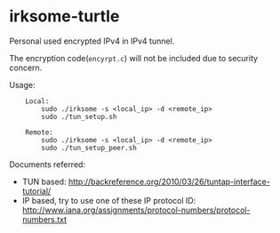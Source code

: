 # irksome-turtle
Personal used encrypted IPv4 in IPv4 tunnel.

The encryption code(`encyrpt.c`) will not be included due to security concern.

Usage:
```
    Local:
        sudo ./irksome -s <local_ip> -d <remote_ip>
        sudo ./tun_setup.sh

    Remote:
        sudo ./irksome -s <local_ip> -d <remote_ip>
        sudo ./tun_setup_peer.sh
```

Documents referred:
 * TUN based:
    http://backreference.org/2010/03/26/tuntap-interface-tutorial/
 * IP based, try to use one of these IP protocol ID:
    http://www.iana.org/assignments/protocol-numbers/protocol-numbers.txt

